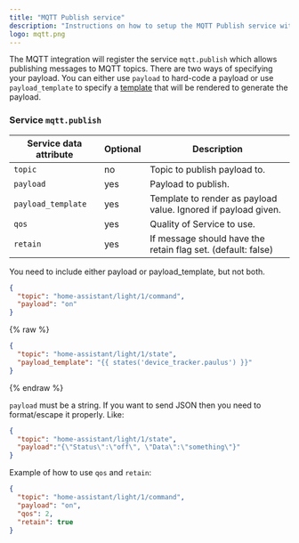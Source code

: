 ```yaml
---
title: "MQTT Publish service"
description: "Instructions on how to setup the MQTT Publish service within Home Assistant."
logo: mqtt.png
---
```


The MQTT integration will register the service `mqtt.publish` which allows publishing messages to MQTT topics. There are two ways of specifying your payload. You can either use `payload` to hard-code a payload or use `payload_template` to specify a [template](/topics/templating/) that will be rendered to generate the payload.

### Service `mqtt.publish`

| Service data attribute | Optional | Description |
| ---------------------- | -------- | ----------- |
| `topic` | no | Topic to publish payload to.
| `payload` | yes | Payload to publish.
| `payload_template` | yes | Template to render as payload value. Ignored if payload given.
| `qos` | yes | Quality of Service to use.
| `retain` | yes | If message should have the retain flag set. (default: false)

<p class='note'>
You need to include either payload or payload_template, but not both.
</p>

```json
{
  "topic": "home-assistant/light/1/command",
  "payload": "on"
}
```

{% raw %}
```json
{
  "topic": "home-assistant/light/1/state",
  "payload_template": "{{ states('device_tracker.paulus') }}"
}
```
{% endraw %}

`payload` must be a string. If you want to send JSON then you need to format/escape it properly. Like:

```json
{
  "topic": "home-assistant/light/1/state",
  "payload":"{\"Status\":\"off\", \"Data\":\"something\"}"
}
``` 

Example of how to use `qos` and `retain`:

```json
{
  "topic": "home-assistant/light/1/command",
  "payload": "on",
  "qos": 2,
  "retain": true
}
```
